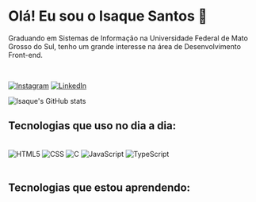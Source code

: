 # Olá! Eu sou o Isaque Santos 👋
<p> Graduando em Sistemas de Informação na Universidade Federal de Mato Grosso do Sul, tenho um grande interesse na área de Desenvolvimento Front-end. </p>
<br/>

[![Instagram](https://img.shields.io/badge/Instagram-E4405F?style=for-the-badge&logo=instagram&logoColor=white)](https://www.instagram.com/isaquevsantos/)
[![LinkedIn](https://img.shields.io/badge/LinkedIn-0077B5?style=for-the-badge&logo=linkedin&logoColor=white)](https://www.linkedin.com/in/isaquevsantos/)

![Isaque's GitHub stats](https://github-readme-stats.vercel.app/api?username=isaquevsantos&show_icons=true&theme=dracula)

## Tecnologias que uso no dia a dia:

<div style="display: inline_block">
  <br/>
  <img align="center" alt="HTML5" src="https://img.shields.io/badge/HTML5-E34F26?style=for-the-badge&logo=html5&logoColor=white"/>
  <img align="center" alt="CSS" src="https://img.shields.io/badge/CSS3-1572B6?style=for-the-badge&logo=css3&logoColor=white"/>
  <img align="center" alt="C" src="https://img.shields.io/badge/C-00599C?style=for-the-badge&logo=c&logoColor=white"/>
  <img align="center" alt="JavaScript" src="https://img.shields.io/badge/JavaScript-323330?style=for-the-badge&logo=javascript&logoColor=F7DF1E"/>
  <img align="center" alt="TypeScript" src="https://img.shields.io/badge/TypeScript-007ACC?style=for-the-badge&logo=typescript&logoColor=white"/>
  <br/>
  <br/>
</div>

## Tecnologias que estou aprendendo:

<div style="display: inline_block">
  <br/>

  <br/>
  <br/>
</div>
